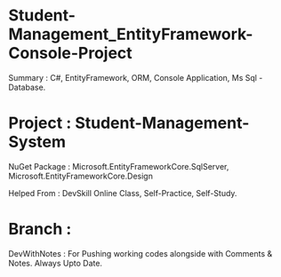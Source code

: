 # Student-Management_EntityFramework-Console-Project 
Summary : C#, EntityFramework, ORM, Console Application, Ms Sql - Database. 


# Project : Student-Management-System 
NuGet Package : Microsoft.EntityFrameworkCore.SqlServer, Microsoft.EntityFrameworkCore.Design 


Helped From : DevSkill Online Class, Self-Practice, Self-Study. 


# Branch : 
DevWithNotes : For Pushing working codes alongside with Comments & Notes. Always Upto Date. 
